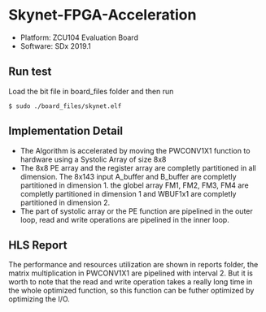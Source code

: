 # Skynet-FPGA-Acceleration
* Platform: ZCU104 Evaluation Board
* Software: SDx 2019.1

## Run test
Load the bit file in board_files folder and then run
```
$ sudo ./board_files/skynet.elf
```

## Implementation Detail
* The Algorithm is accelerated by moving the PWCONV1X1 function to hardware using a Systolic Array of size 8x8
* The 8x8 PE array and the register array are completly partitioned in all dimension. The 8x143 input A_buffer and B_buffer are completly partitioned in dimension 1. the globel array FM1, FM2, FM3, FM4 are completly partitioned in dimension 1 and WBUF1x1 are completly partitioned in dimension 2.
* The part of systolic array or the PE function are pipelined in the outer loop, read and write operations are pipelined in the inner loop.

## HLS Report
The performance and resources utilization are shown in reports folder, the matrix multiplication in PWCONV1X1 are pipelined with interval 2. But it is worth to note that the read and write operation takes a really long time in the whole optimized function, so this function can be futher optimized by optimizing the I/O.